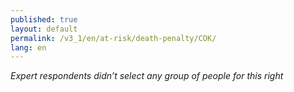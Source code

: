 ```yaml
---
published: true
layout: default
permalink: /v3_1/en/at-risk/death-penalty/COK/
lang: en
---
```

_Expert respondents didn’t select any group of people for this right_
